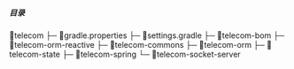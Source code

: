 ##### 目录
📁telecom
├─ 📄gradle.properties <!-- 版本配置 -->
├─ 📄settings.gradle 
├─ 📁telecom-bom <!-- bom 配置（未完成）-->
├─ 📁telecom-orm-reactive <!-- reactive  ORM -->
├─ 📁telecom-commons  <!-- 通用组件模块 -->
├─ 📁telecom-orm <!-- ORM 模块 -->
├─ 📁telecom-state <!-- 有限状态机，异步-->
├─ 📁telecom-spring <!-- Spring组件-->
└─ 📁telecom-socket-server <!-- Socket Server端组件-->
